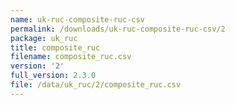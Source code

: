 ```yaml
---
name: uk-ruc-composite-ruc-csv
permalink: /downloads/uk-ruc-composite-ruc-csv/2
package: uk_ruc
title: composite_ruc
filename: composite_ruc.csv
version: '2'
full_version: 2.3.0
file: /data/uk_ruc/2/composite_ruc.csv
---
```

